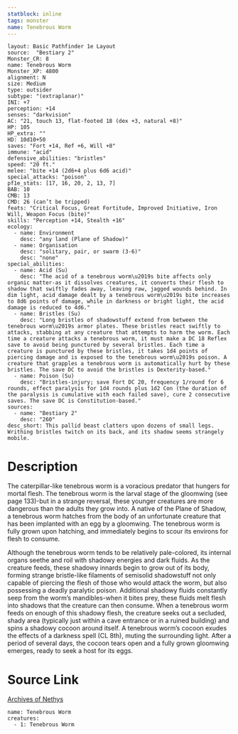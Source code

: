 ```yaml
---
statblock: inline
tags: monster
name: Tenebrous Worm
---
```

```statblock
layout: Basic Pathfinder 1e Layout
source:  "Bestiary 2"
Monster_CR: 8
name: Tenebrous Worm
Monster_XP: 4800
alignment: N
size: Medium
type: outsider
subtype: "(extraplanar)"
INI: +7
perception: +14
senses: "darkvision"
AC: "21, touch 13, flat-footed 18 (dex +3, natural +8)"
HP: 105
HP_extra: ""
HD: 10d10+50
saves: "Fort +14, Ref +6, Will +8"
immune: "acid"
defensive_abilities: "bristles"
speed: "20 ft."
melee: "bite +14 (2d6+4 plus 6d6 acid)"
special_attacks: "poison"
pf1e_stats: [17, 16, 20, 2, 13, 7]
BAB: 10
CMB: 13
CMD: 26 (can’t be tripped)
feats: "Critical Focus, Great Fortitude, Improved Initiative, Iron Will, Weapon Focus (bite)"
skills: "Perception +14, Stealth +16"
ecology:
  - name: Environment
    desc: "any land (Plane of Shadow)"
  - name: Organisation
    desc: "solitary, pair, or swarm (3-6)"
    desc: "none"
special_abilities:
  - name: Acid (Su)
    desc: "The acid of a tenebrous worm\u2019s bite affects only organic matter-as it dissolves creatures, it converts their flesh to shadow that swiftly fades away, leaving raw, jagged wounds behind. In dim light, acid damage dealt by a tenebrous worm\u2019s bite increases to 8d6 points of damage, while in darkness or bright light, the acid damage is reduced to 4d6."
  - name: Bristles (Su)
    desc: "Long bristles of shadowstuff extend from between the tenebrous worm\u2019s armor plates. These bristles react swiftly to attacks, stabbing at any creature that attempts to harm the worm. Each time a creature attacks a tenebrous worm, it must make a DC 18 Reflex save to avoid being punctured by several bristles. Each time a creature is punctured by these bristles, it takes 1d4 points of piercing damage and is exposed to the tenebrous worm\u2019s poison. A creature that grapples a tenebrous worm is automatically hurt by these bristles. The save DC to avoid the bristles is Dexterity-based."
  - name: Poison (Su)
    desc: "Bristles-injury; save Fort DC 20, frequency 1/round for 6 rounds, effect paralysis for 1d4 rounds plus 1d2 Con (the duration of the paralysis is cumulative with each failed save), cure 2 consecutive saves. The save DC is Constitution-based."
sources:
  - name: "Bestiary 2"
    desc: "260"
desc_short: This pallid beast clatters upon dozens of small legs. Writhing bristles twitch on its back, and its shadow seems strangely mobile.
```
# Description
The caterpillar-like tenebrous worm is a voracious predator that hungers for mortal flesh. The tenebrous worm is the larval stage of the gloomwing (see page 133)-but in a strange reversal, these younger creatures are more dangerous than the adults they grow into. A native of the Plane of Shadow, a tenebrous worm hatches from the body of an unfortunate creature that has been implanted with an egg by a gloomwing. The tenebrous worm is fully grown upon hatching, and immediately begins to scour its environs for flesh to consume.

Although the tenebrous worm tends to be relatively pale-colored, its internal organs seethe and roil with shadowy energies and dark fluids. As the creature feeds, these shadowy innards begin to grow out of its body, forming strange bristle-like filaments of semisolid shadowstuff not only capable of piercing the flesh of those who would attack the worm, but also possessing a deadly paralytic poison. Additional shadowy fluids constantly seep from the worm’s mandibles-when it bites prey, these fluids melt flesh into shadows that the creature can then consume. When a tenebrous worm feeds on enough of this shadowy flesh, the creature seeks out a secluded, shady area (typically just within a cave entrance or in a ruined building) and spins a shadowy cocoon around itself. A tenebrous worm’s cocoon exudes the effects of a darkness spell (CL 8th), muting the surrounding light. After a period of several days, the cocoon tears open and a fully grown gloomwing emerges, ready to seek a host for its eggs.
# Source Link
[Archives of Nethys](https://aonprd.com/MonsterDisplay.aspx?ItemName=Tenebrous%20Worm)
```encounter-table
name: Tenebrous Worm
creatures:
  - 1: Tenebrous Worm
```

